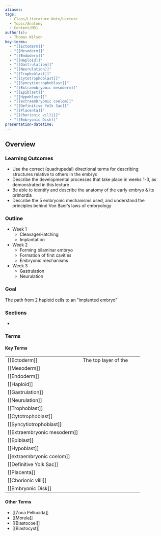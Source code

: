 ```yaml
---
aliases: 
tags:
  - Class/Literature-Note/Lecture
  - Topic/Anatomy
  - Context/MD1
author(s):
  - Thomas Wilson
key-terms:
  - "[[Ectoderm]]"
  - "[[Mesoderm]]"
  - "[[Endoderm]]"
  - "[[Haploid]]"
  - "[[Gastrulation]]"
  - "[[Neurulation]]"
  - "[[Trophoblast]]"
  - "[[Cytotrophoblast]]"
  - "[[Syncytiotrophoblast]]"
  - "[[Extraembryonic mesoderm]]"
  - "[[Epiblast]]"
  - "[[Hypoblast]]"
  - "[[extraembryonic coelom]]"
  - "[[Definitive Yolk Sac]]"
  - "[[Placenta]]"
  - "[[Chorionic villi]]"
  - "[[Embryonic Disk]]"
presentation-datetime:
---
```


## Overview
### Learning Outcomes
- Use the correct (quadrupedal) directional terms for describing structures relative to others in the embryo
- Describe the developmental processes that take place in weeks 1-3, as demonstrated in this lecture
- Be able to identify and describe the anatomy of the early embryo & its primordia
- Describe the 5 embryonic mechanisms used, and understand the principles behind Von Baer’s laws of embryology

### Outline
- Week 1
	- Cleavage/Hatching
	- Implantation
- Week 2
	- Forming bilaminar embryo
	- Formation of first cavities
	- Embryonic mechanisms
- Week 3
	- Gastrulation
	- Neurulation
### Goal
The path from 2 haploid cells to an "implanted embryo"

### Sections
- 
### Terms
#### Key Terms

|                             |                      |     |     |
| --------------------------- | -------------------- | --- | --- |
| [[Ectoderm]]                | The top layer of the |     |     |
| [[Mesoderm]]                |                      |     |     |
| [[Endoderm]]                |                      |     |     |
| [[Haploid]]                 |                      |     |     |
| [[Gastrulation]]            |                      |     |     |
| [[Neurulation]]             |                      |     |     |
| [[Trophoblast]]             |                      |     |     |
| [[Cytotrophoblast]]         |                      |     |     |
| [[Syncytiotrophoblast]]     |                      |     |     |
| [[Extraembryonic mesoderm]] |                      |     |     |
| [[Epiblast]]                |                      |     |     |
| [[Hypoblast]]               |                      |     |     |
| [[extraembryonic coelom]]   |                      |     |     |
| [[Definitive Yolk Sac]]     |                      |     |     |
| [[Placenta]]                |                      |     |     |
| [[Chorionic villi]]         |                      |     |     |
| [[Embryonic Disk]]          |                      |     |     |

#### Other Terms

- [[Zona Pellucida]]
- [[Morula]]
- [[Blastocoel]]
- [[Blastocyst]]